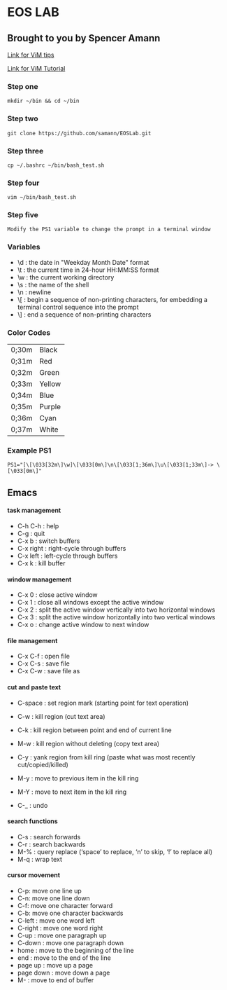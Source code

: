# EOS LAB
## Brought to you by Spencer Amann

[Link for ViM tips](http://www.makeuseof.com/tag/5-things-need-put-vim-config-file/)

[Link for ViM Tutorial](https://danielmiessler.com/study/vim/#gs.yddGW34)


### Step one
    mkdir ~/bin && cd ~/bin

### Step two
    git clone https://github.com/samann/EOSLab.git

### Step three
    cp ~/.bashrc ~/bin/bash_test.sh
    
### Step four
    vim ~/bin/bash_test.sh
    
### Step five
    Modify the PS1 variable to change the prompt in a terminal window
    
### Variables
* \d : the date in "Weekday Month Date" format 
* \t : the current time in 24-hour HH:MM:SS format
* \w : the current working directory
* \s : the name of the shell
* \n : newline
* \\[ : begin a sequence of non-printing characters, for embedding a terminal control sequence into the prompt
* \\] : end a sequence of non-printing characters

### Color Codes

|   |   |
|---|---|
| 0;30m |  Black |
| 0;31m  | Red  |
| 0;32m  | Green  |
| 0;33m  | Yellow  |
| 0;34m  | Blue  |
| 0;35m  | Purple  |
| 0;36m  | Cyan  |
| 0;37m  | White  |

### Example PS1

```PS1="[\[\033[32m\]\w]\[\033[0m\]\n\[\033[1;36m\]\u\[\033[1;33m\]-> \[\033[0m\]"```

## Emacs

#### task management
* C-h C-h : help
* C-g : quit
* C-x b : switch buffers
* C-x right : right-cycle through buffers
* C-x left : left-cycle through buffers
* C-x k : kill buffer

#### window management
* C-x 0 : close active window
* C-x 1 : close all windows except the active window
* C-x 2 : split the active window vertically into two horizontal windows
* C-x 3 : split the active window horizontally into two vertical windows
* C-x o : change active window to next window

#### file management
* C-x C-f : open file
* C-x C-s : save file
* C-x C-w : save file as

#### cut and paste text
* C-space : set region mark (starting point for text operation)
* C-w : kill region (cut text area)
* C-k : kill region between point and end of current line
* M-w : kill region without deleting (copy text area)
* C-y : yank region from kill ring (paste what was most recently cut/copied/killed)
* M-y : move to previous item in the kill ring
* M-Y : move to next item in the kill ring

* C-_ : undo

#### search functions
* C-s : search forwards
* C-r : search backwards
* M-% : query replace (‘space’ to replace, ‘n’ to skip, ‘!’ to replace all)
* M-q : wrap text

#### cursor movement
* C-p: move one line up
* C-n: move one line down
* C-f: move one character forward
* C-b: move one character backwards
* C-left : move one word left
* C-right : move one word right
* C-up : move one paragraph up
* C-down : move one paragraph down
* home : move to the beginning of the line
* end : move to the end of the line
* page up : move up a page
* page down : move down a page
* M- : move to end of buffer

